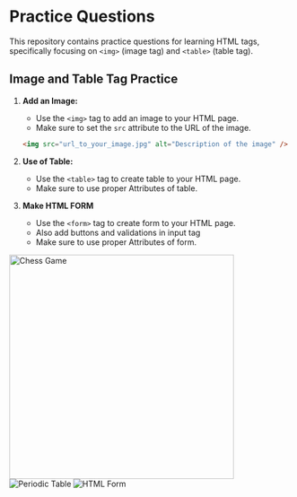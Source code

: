 # Practice Questions

This repository contains practice questions for learning HTML tags, specifically focusing on `<img>` (image tag) and `<table>` (table tag).

## Image and Table Tag Practice

1. **Add an Image:**

   - Use the `<img>` tag to add an image to your HTML page.
   - Make sure to set the `src` attribute to the URL of the image.

   ```html
   <img src="url_to_your_image.jpg" alt="Description of the image" />
   ```

2. **Use of Table:**

   - Use the `<table>` tag to create table to your HTML page.
   - Make sure to use proper Attributes of table.

3. **Make HTML FORM**
   - Use the `<form>` tag to create form to your HTML page.
   - Also add buttons and validations in input tag
   - Make sure to use proper Attributes of form.

<img src="https://images.chesscomfiles.com/uploads/v1/images_users/tiny_mce/ColinStapczynski/phpIiYR5R.png" alt="Chess Game" width="400">
<img src="https://i.ytimg.com/vi/OqlKpJqfFB8/hqdefault.jpg" alt="Periodic Table">
<img src="https://www.novell.com/documentation/novellaccessmanager/adminguide/graphics/form_fill_test_a.png" alt="HTML Form">
